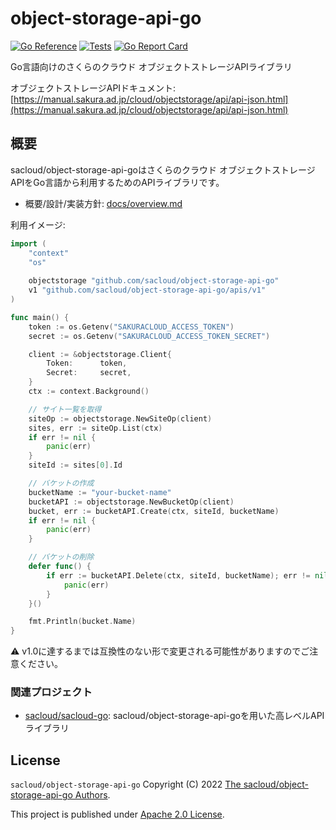 # object-storage-api-go

[![Go Reference](https://pkg.go.dev/badge/github.com/sacloud/object-storage-api-go.svg)](https://pkg.go.dev/github.com/sacloud/object-storage-api-go)
[![Tests](https://github.com/sacloud/object-storage-api-go/workflows/Tests/badge.svg)](https://github.com/sacloud/object-storage-api-go/actions/workflows/tests.yaml)
[![Go Report Card](https://goreportcard.com/badge/github.com/sacloud/object-storage-api-go)](https://goreportcard.com/report/github.com/sacloud/object-storage-api-go)

Go言語向けのさくらのクラウド オブジェクトストレージAPIライブラリ

オブジェクトストレージAPIドキュメント: [https://manual.sakura.ad.jp/cloud/objectstorage/api/api-json.html](https://manual.sakura.ad.jp/cloud/objectstorage/api/api-json.html)

## 概要

sacloud/object-storage-api-goはさくらのクラウド オブジェクトストレージAPIをGo言語から利用するためのAPIライブラリです。  

- 概要/設計/実装方針: [docs/overview.md](https://github.com/sacloud/object-storage-api-go/blob/main/docs/design/overview.md)

利用イメージ:

```go
import (
    "context"
    "os"
	
    objectstorage "github.com/sacloud/object-storage-api-go"
    v1 "github.com/sacloud/object-storage-api-go/apis/v1"
)

func main() {
	token := os.Getenv("SAKURACLOUD_ACCESS_TOKEN")
	secret := os.Getenv("SAKURACLOUD_ACCESS_TOKEN_SECRET")

	client := &objectstorage.Client{
		Token:      token,
		Secret:     secret,
	}
	ctx := context.Background()

	// サイト一覧を取得
	siteOp := objectstorage.NewSiteOp(client)
	sites, err := siteOp.List(ctx)
	if err != nil {
		panic(err)
	}
	siteId := sites[0].Id

	// バケットの作成
	bucketName := "your-bucket-name"
	bucketAPI := objectstorage.NewBucketOp(client)
	bucket, err := bucketAPI.Create(ctx, siteId, bucketName)
	if err != nil {
		panic(err)
	}

	// バケットの削除
	defer func() {
		if err := bucketAPI.Delete(ctx, siteId, bucketName); err != nil {
			panic(err)
		}
	}()

	fmt.Println(bucket.Name)
}
```


:warning:  v1.0に達するまでは互換性のない形で変更される可能性がありますのでご注意ください。

### 関連プロジェクト

- [sacloud/sacloud-go](https://github.com/sacloud/sacloud-go): sacloud/object-storage-api-goを用いた高レベルAPIライブラリ

## License

`sacloud/object-storage-api-go` Copyright (C) 2022 [The sacloud/object-storage-api-go Authors](AUTHORS).

This project is published under [Apache 2.0 License](LICENSE).
